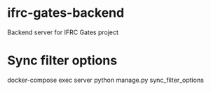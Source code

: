 # ifrc-gates-backend
Backend server for IFRC Gates project

# Sync filter options
docker-compose exec server python manage.py sync_filter_options
